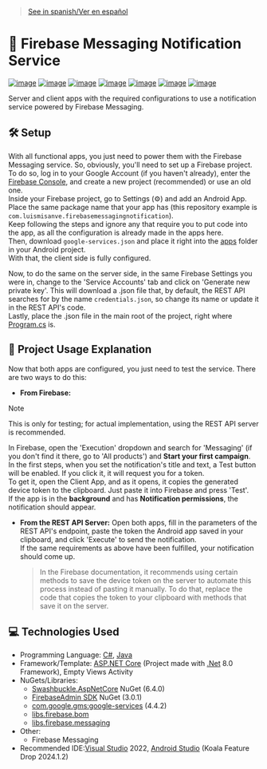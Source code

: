 > [See in spanish/Ver en español](https://github.com/LuisMiSanVe/FirebaseMessagingNotification/blob/main/README.es.md)
# 📲 Firebase Messaging Notification Service
[![image](https://img.shields.io/badge/C%23-239120?style=for-the-badge&logo=csharp&logoColor=white)](https://dotnet.microsoft.com/en-us/languages/csharp)
[![image](https://img.shields.io/badge/java-%23ED8B00.svg?style=for-the-badge&logo=openjdk&logoColor=white)](https://www.java.com/)
[![image](https://img.shields.io/badge/.NET-512BD4?style=for-the-badge&logo=dotnet&logoColor=white)](https://dotnet.microsoft.com/en-us/learn/dotnet/what-is-dotnet)
[![image](https://img.shields.io/badge/Swagger-85EA2D?style=for-the-badge&logo=Swagger&logoColor=white)](https://github.com/domaindrivendev/Swashbuckle.AspNetCore)
[![image](https://img.shields.io/badge/firebase-ffca28?style=for-the-badge&logo=firebase&logoColor=black)](https://console.firebase.google.com/)
[![image](https://img.shields.io/badge/Visual_Studio-5C2D91?style=for-the-badge&logo=visual%20studio&logoColor=white)](https://visualstudio.microsoft.com/)
[![image](https://img.shields.io/badge/Android_Studio-3DDC84?style=for-the-badge&logo=android-studio&logoColor=white)](https://developer.android.com/studio)

Server and client apps with the required configurations to use a notification service powered by Firebase Messaging.

## 🛠️ Setup
With all functional apps, you just need to power them with the Firebase Messaging service. So, obviously, you'll need to set up a Firebase project.  
To do so, log in to your Google Account (if you haven't already), enter the [Firebase Console](https://console.firebase.google.com/), and create a new project (recommended) or use an old one.  
Inside your Firebase project, go to Settings (⚙️) and add an Android App. Place the same package name that your app has (this repository example is `com.luismisanve.firebasemessagingnotification`).  
Keep following the steps and ignore any that require you to put code into the app, as all the configuration is already made in the apps here.  
Then, download `google-services.json` and place it right into the [apps](https://github.com/LuisMiSanVe/FirebaseMessagingNotification/tree/main/FirebaseMessagingNotification/app) folder in your Android project.  
With that, the client side is fully configured.  

Now, to do the same on the server side, in the same Firebase Settings you were in, change to the 'Service Accounts' tab and click on 'Generate new private key'. This will download a .json file that, by default, the REST API searches for by the name `credentials.json`, so change its name or update it in the REST API's code.  
Lastly, place the .json file in the main root of the project, right where [Program.cs](https://github.com/LuisMiSanVe/FirebaseMessagingNotification/tree/main/FirebaseMessagingNotificationServer) is.

## 🚀 Project Usage Explanation
Now that both apps are configured, you just need to test the service. There are two ways to do this:

- **From Firebase:**
> [!NOTE]
> This is only for testing; for actual implementation, using the REST API server is recommended.
  
  In Firebase, open the 'Execution' dropdown and search for 'Messaging' (if you don't find it there, go to 'All products') and **Start your first campaign**.  
  In the first steps, when you set the notification's title and text, a Test button will be enabled. If you click it, it will request you for a token.  
  To get it, open the Client App, and as it opens, it copies the generated device token to the clipboard. Just paste it into Firebase and press 'Test'.  
  If the app is in the **background** and has **Notification permissions**, the notification should appear.

- **From the REST API Server:**
  Open both apps, fill in the parameters of the REST API's endpoint, paste the token the Android app saved in your clipboard, and click 'Execute' to send the notification.  
  If the same requirements as above have been fulfilled, your notification should come up.  
  > In the Firebase documentation, it recommends using certain methods to save the device token on the server to automate this process instead of pasting it manually. To do that, replace the code that copies the token to your clipboard with methods that save it on the server.

## 💻 Technologies Used
- Programming Language: [C#](https://dotnet.microsoft.com/en-us/languages/csharp), [Java](https://www.java.com/)
- Framework/Template: [ASP.NET Core](https://dotnet.microsoft.com/en-us/apps/aspnet) (Project made with [.Net](https://dotnet.microsoft.com/en-us/learn/dotnet/what-is-dotnet) 8.0 Framework), Empty Views Activity
- NuGets/Libraries:
  - [Swashbuckle.AspNetCore](https://github.com/domaindrivendev/Swashbuckle.AspNetCore) NuGet (6.4.0)
  - [FirebaseAdmin SDK](https://www.nuget.org/packages/FirebaseAdmin) NuGet (3.0.1)
  - [com.google.gms:google-services](https://developers.google.com/android/guides/google-services-plugin) (4.4.2)
  - [libs.firebase.bom](https://firebase.google.com/docs/android/learn-more)
  - [libs.firebase.messaging](https://firebase.google.com/docs/cloud-messaging)
- Other:
  - Firebase Messaging
- Recommended IDE:[Visual Studio](https://visualstudio.microsoft.com/) 2022, [Android Studio](https://developer.android.com/studio) (Koala Feature Drop 2024.1.2)
